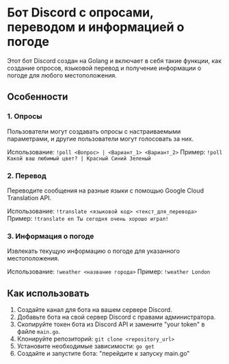 # Бот Discord с опросами, переводом и информацией о погоде

Этот бот Discord создан на Golang и включает в себя такие функции, как создание опросов, языковой перевод и получение информации о погоде для любого местоположения.

## Особенности

### 1. Опросы

Пользователи могут создавать опросы с настраиваемыми параметрами, и другие пользователи могут голосовать за них.

Использование: `!poll <Вопрос> | <Вариант_1> <Вариант_2>` Пример: `!poll Какой ваш любимый цвет? | Красный Синий Зеленый`

### 2. Перевод

Переводите сообщения на разные языки с помощью Google Cloud Translation API.

Использование: `!translate <языковой код> <текст_для_перевода>` Пример: `!translate en Ты сегодня очень хорошо играл!`

### 3. Информация о погоде

Извлекать текущую информацию о погоде для указанного местоположения.

Использование: `!weather <название города>` Пример: `!weather London`

## Как использовать

1. Создайте канал для бота на вашем сервере Discord.
2. Добавьте бота на свой сервер Discord с правами администратора.
3. Скопируйте токен бота из Discord API и замените "your token" в файле `main.go`.
4. Клонируйте репозиторий: `git clone <repository_url>`
5. Установите необходимые зависимости: `go get`
6. Создайте и запустите бота: "перейдите к запуску main.go"
